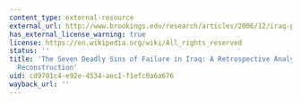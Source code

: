 ```yaml
---
content_type: external-resource
external_url: http://www.brookings.edu/research/articles/2006/12/iraq-pollack
has_external_license_warning: true
license: https://en.wikipedia.org/wiki/All_rights_reserved
status: ''
title: 'The Seven Deadly Sins of Failure in Iraq: A Retrospective Analysis of the
  Reconstruction'
uid: cd9701c4-e92e-4534-aec1-f1efc0a6a676
wayback_url: ''
---
```


